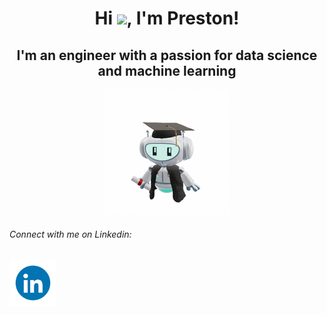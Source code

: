 
<h1 align="center">Hi <img src="https://media.giphy.com/media/hvRJCLFzcasrR4ia7z/giphy.gif" width="35">, I'm Preston!</h1>
<h2 align="center">I'm an engineer with a passion for data science and machine learning</h2> 
<div align="center" width="50">
    <img src="assets/200w.gif"/>
</div>
<h6 align="left">Connect with me on Linkedin:</h6> 

[<img src="assets/235294012-0a55e343-37ad-4b0f-924f-c8431d9d2483.gif" width="75" align="center" />](https://www.linkedin.com/in/prestonkhiev/)


<br>



<!--
**pkhiev/pkhiev** is a ✨ _special_ ✨ repository because its `README.md` (this file) appears on your GitHub profile.

Here are some ideas to get you started:

- 🔭 I’m currently working on ...
- 🌱 I’m currently learning ...
- 👯 I’m looking to collaborate on ...
- 🤔 I’m looking for help with ...
- 💬 Ask me about ...
- 📫 How to reach me: ...
- 😄 Pronouns: ...
- ⚡ Fun fact: ...
-->
